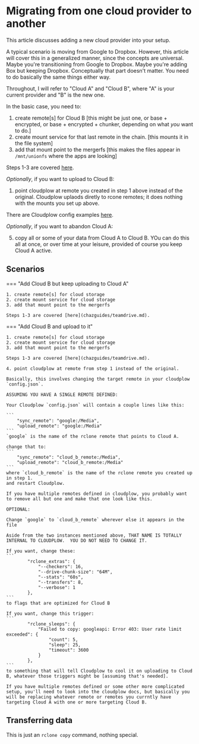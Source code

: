 # Migrating from one cloud provider to another

This article discusses adding a new cloud provider into your setup.

A typical scenario is moving from Google to Dropbox.  However, this article will cover this in a generalized manner, since the concepts are universal.  Maybe you're transitioning from Google to Dropbox.  Maybe you're adding Box but keeping Dropbox.  Conceptually that part doesn't matter.  You need to do basically the same things either way.

Throughout, I will refer to "Cloud A" and "Cloud B", where "A" is your current provider and "B" is the new one.

In the basic case, you need to:

1. create remote[s] for Cloud B
   [this might be just one, or base + encrypted, or base + encrypted + chunker, depending on what *you* want to do.]
2. create mount service for that last remote in the chain.
   [this mounts it in the file system]
3. add that mount point to the mergerfs
   [this makes the files appear in `/mnt/unionfs` where the apps are looking]

Steps 1-3 are covered [here](chazguides/teamdrive.md).

_Optionally_, if you want to upload to Cloud B:

1. point cloudplow at remote you created in step 1 above instead of the original.
   Cloudplow uplaods diretly to rcone remotes; it does nothing with the mounts you set up above.

There are Cloudplow config examples [here](../cloudplow.md).

_Optionally_, if you want to abandon Cloud A:

5. copy all or some of your data from Cloud A to Cloud B.
   YOu can do this all at once, or over time at your leisure, provided of course you keep Cloud A active.

## Scenarios

=== "Add Cloud B but keep uploading to Cloud A"

    1. create remote[s] for cloud storage
    2. create mount service for cloud storage
    3. add that mount point to the mergerfs

    Steps 1-3 are covered [here](chazguides/teamdrive.md).

=== "Add Cloud B and upload to it"

    1. create remote[s] for cloud storage
    2. create mount service for cloud storage
    3. add that mount point to the mergerfs

    Steps 1-3 are covered [here](chazguides/teamdrive.md).
    
    4. point cloudplow at remote from step 1 instead of the original.

    Basically, this involves changing the target remote in your cloudplow `config.json`.

    ASSUMING YOU HAVE A SINGLE REMOTE DEFINED:

    Your Cloudplow `config.json` will contain a couple lines like this:

    ```
        "sync_remote": "google:/Media",
        "upload_remote": "google:/Media"
    ```
    `google` is the name of the rclone remote that points to Cloud A.
    
    change that to: 
    ```
        "sync_remote": "cloud_b_remote:/Media",
        "upload_remote": "cloud_b_remote:/Media"
    ```
    where `cloud_b_remote` is the name of the rclone remote you created up in step 1.
    and restart Cloudplow.

    If you have multiple remotes defined in cloudplow, you probably want to remove all but one and make that one look like this.

    OPTIONAL:

    Change `google` to `cloud_b_remote` wherever else it appears in the file
    
    Aside from the two instances mentioned above, THAT NAME IS TOTALLY INTERNAL TO CLOUDPLOW.  YOU DO NOT NEED TO CHANGE IT.

    If you want, change these:
    ```
            "rclone_extras": {
                "--checkers": 16,
                "--drive-chunk-size": "64M",
                "--stats": "60s",
                "--transfers": 8,
                "--verbose": 1
            },
    ```
    to flags that are optimized for Cloud B

    If you want, change this trigger:
    ```
            "rclone_sleeps": {
                "Failed to copy: googleapi: Error 403: User rate limit exceeded": {
                    "count": 5,
                    "sleep": 25,
                    "timeout": 3600
                }
            },
    ```
    to something that will tell Cloudplow to cool it on uploading to Cloud B, whatever those triggers might be [assuming that's needed].

    If you have multiple remotes defined or some other more complicated setup, you'll need to look into the cloudplow docs, but basically you will be replacing whatever remote or remotes you currntly have targeting Cloud A with one or more targeting Cloud B.

## Transferring data

This is just an `rclone copy` command, nothing special.

